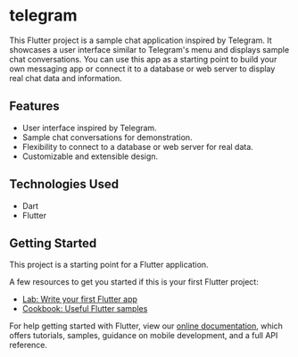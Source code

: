 # telegram

This Flutter project is a sample chat application inspired by Telegram. It showcases a user interface similar to Telegram's menu and displays sample chat conversations. You can use this app as a starting point to build your own messaging app or connect it to a database or web server to display real chat data and information.

## Features

- User interface inspired by Telegram.
- Sample chat conversations for demonstration.
- Flexibility to connect to a database or web server for real data.
- Customizable and extensible design.

## Technologies Used

- Dart
- Flutter

## Getting Started

This project is a starting point for a Flutter application.

A few resources to get you started if this is your first Flutter project:

- [Lab: Write your first Flutter app](https://flutter.dev/docs/get-started/codelab)
- [Cookbook: Useful Flutter samples](https://flutter.dev/docs/cookbook)

For help getting started with Flutter, view our
[online documentation](https://flutter.dev/docs), which offers tutorials,
samples, guidance on mobile development, and a full API reference.
